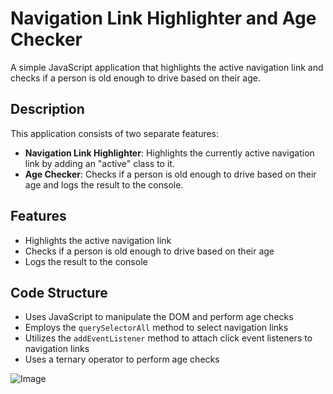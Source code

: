 # Navigation Link Highlighter and Age Checker

A simple JavaScript application that highlights the active navigation link and checks if a person is old enough to drive based on their age.

## Description

This application consists of two separate features:

- **Navigation Link Highlighter**: Highlights the currently active navigation link by adding an "active" class to it.
- **Age Checker**: Checks if a person is old enough to drive based on their age and logs the result to the console.

## Features

- Highlights the active navigation link
- Checks if a person is old enough to drive based on their age
- Logs the result to the console

## Code Structure

- Uses JavaScript to manipulate the DOM and perform age checks
- Employs the `querySelectorAll` method to select navigation links
- Utilizes the `addEventListener` method to attach click event listeners to navigation links
- Uses a ternary operator to perform age checks
  
![Image](https://github.com/user-attachments/assets/51aa1bf5-3f32-4c5c-9262-fb65551cab32)

